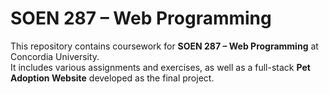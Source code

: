 # SOEN 287 – Web Programming

This repository contains coursework for **SOEN 287 – Web Programming** at Concordia University.  
It includes various assignments and exercises, as well as a full-stack **Pet Adoption Website** developed as the final project.
